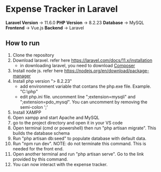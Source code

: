 # Expense Tracker in Laravel

**Laravel Version** -> 11.6.0
**PHP Version** -> 8.2.23
**Database** -> MySQL
**Frontend** -> Vue.js
**Backend** -> Laravel

## How to run
1. Clone the repository
2. Download laravel. refer here https://laravel.com/docs/11.x/installation
    - in downloading laravel, you need to download [Composer](https://getcomposer.org/download/)
3. Install node js. refer here https://nodejs.org/en/download/package-manager 
4. Install php version "> 8.2.23"
    - add environment variable that contans the php.exe file. Example. "C:\php"
    - edit php.ini file. uncomment line ";extension=mysqli" and ";extension=pdo_mysql". You can uncomment by removing the semi-colon ';'
6. Install XAMPP
7. Open xampp and start Apache and MySQL
8. go to the project directory and open it in your VS code
9. Open terminal (cmd or powershell) then run "php artisan migrate". This builds the database schema
10. Run "php artisan db:seed" to populate database with default data.
11. Run "npm run dev". NOTE: do not terminate this command. This is needed for the front end.
12. Open another terminal and run "php artisan serve". Go to the link provided by this command.
13. You can now interact with the expense tracker.
